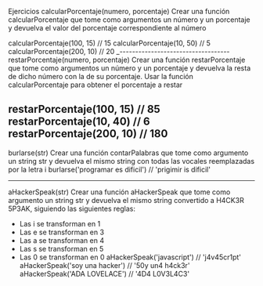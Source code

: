 Ejercicios
calcularPorcentaje(numero, porcentaje)
Crear una función calcularPorcentaje que tome como argumentos un número y un porcentaje y devuelva el valor del porcentaje correspondiente al número

calcularPorcentaje(100, 15) // 15
calcularPorcentaje(10, 50) // 5
calcularPorcentaje(200, 10) // 20
_-----------------------------------
restarPorcentaje(numero, porcentaje)
Crear una función restarPorcentaje que tome como argumentos un número y un porcentaje y devuelva la resta de dicho número con la de su porcentaje. Usar la función calcularPorcentaje para obtener el porcentaje a restar

restarPorcentaje(100, 15) // 85
restarPorcentaje(10, 40) // 6
restarPorcentaje(200, 10) // 180
-------------------------------------
burlarse(str)
Crear una función contarPalabras que tome como argumento un string str y devuelva el mismo string con todas las vocales reemplazadas por la letra i
burlarse('programar es dificil') // 'prigimir is dificil'

--------------------------------------
aHackerSpeak(str)
Crear una función aHackerSpeak que tome como argumento un string str y devuelva el mismo string convertido a H4CK3R 5P3AK, siguiendo las siguientes reglas:

- Las i se transforman en 1
- Las e se transforman en 3
- Las a se transforman en 4
- Las s se transforman en 5
- Las 0 se transforman en 0
aHackerSpeak('javascript') // 'j4v45cr1pt'
aHackerSpeak('soy una hacker') // '50y un4 h4ck3r'
aHackerSpeak('ADA LOVELACE') // '4D4 L0V3L4C3'